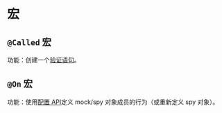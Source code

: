 
# 宏

## `@Called` 宏

功能：创建一个[验证语句](https://docs.cangjie-lang.cn/docs/1.0.1/libs/std/unittest_mock/unittest_mock_samples/mock_framework_verification.html#%E9%AA%8C%E8%AF%81%E8%AF%AD%E5%8F%A5%E5%92%8C-called-%E5%AE%8F)。

## `@On` 宏

功能：使用[配置 API](https://docs.cangjie-lang.cn/docs/1.0.1/libs/std/unittest_mock/unittest_mock_samples/mock_framework_basics.html#%E9%85%8D%E7%BD%AE-api)定义 mock/spy 对象成员的行为（或重新定义 spy 对象）。